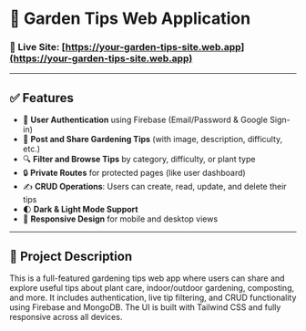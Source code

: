 # 🌱 Garden Tips Web Application

### 🔗 Live Site: [https://your-garden-tips-site.web.app](https://your-garden-tips-site.web.app)

---

## ✅ Features

- 🔐 **User Authentication** using Firebase (Email/Password & Google Sign-in)
- 🌿 **Post and Share Gardening Tips** (with image, description, difficulty, etc.)
- 🔍 **Filter and Browse Tips** by category, difficulty, or plant type
- 🔒 **Private Routes** for protected pages (like user dashboard)
- ✍️ **CRUD Operations**: Users can create, read, update, and delete their tips
- 🌓 **Dark & Light Mode Support**
- 📱 **Responsive Design** for mobile and desktop views

---

## 📖 Project Description

This is a full-featured gardening tips web app where users can share and explore useful tips about plant care, indoor/outdoor gardening, composting, and more. It includes authentication, live tip filtering, and CRUD functionality using Firebase and MongoDB. The UI is built with Tailwind CSS and fully responsive across all devices.
